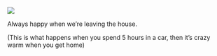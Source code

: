 <!-- published: 2019-02-02T13:00:00Z -->
<!-- slug: photos/c03020f3-0fa8-4b7d-8f72-54bd66b35f82/ -->

![](https://brntn-photos.s3-ap-southeast-2.amazonaws.com/uploaded/321C6D34-DBF9-45AB-8D87-3450CD81B103.jpeg)

Always happy when we’re leaving the house.

(This is what happens when you spend 5 hours in a car, then it’s crazy warm when you get home)